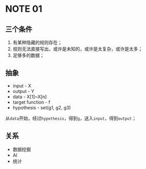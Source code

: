 # NOTE 01

## 三个条件
1. 有某种隐藏的规则存在；
2. 规则无法直接写出，或许是未知的，或许是太复杂，或许是太多；
3. 足够多的数据；

## 抽象
- input - X
- output - Y
- data - X[1]~X[n]
- target function - f
- hypothesis - set(g1, g2, g3)

从`data`开始，经过`hypothesis`，得到`g`，送入`input`，得到`output`；

## 关系
- 数据挖掘
- AI
- 统计
